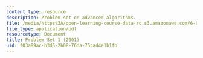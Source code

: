 ```yaml
---
content_type: resource
description: Problem set on advanced algorithms.
file: /media/https%3A/open-learning-course-data-rc.s3.amazonaws.com/6-854j-advanced-algorithms-fall-2008/f03a89acb3d52b0876da75cad4e1b1fb_homework1.pdf
file_type: application/pdf
resourcetype: Document
title: Problem Set 1 (2001)
uid: f03a89ac-b3d5-2b08-76da-75cad4e1b1fb
---
```


